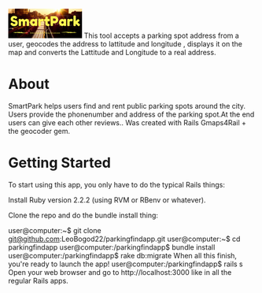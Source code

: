 ![alt text](app/assets/images/SmartPark.png)
This tool accepts a parking spot address from a user,  geocodes the address to lattitude and longitude , displays it on the map  and converts the Lattitude and Longitude to a real address. 



<h1> About </h1>


SmartPark helps users find and rent public parking spots around the city. Users provide the phonenumber and address of the parking spot.At the end users can give each other reviews.. Was created with Rails Gmaps4Rail + the geocoder gem.



<h1>Getting Started</h1>

To start using this app, you only have to do the typical Rails things:

Install Ruby version 2.2.2 (using RVM or RBenv or whatever).

Clone the repo and do the bundle install thing:

user@computer:~$ git clone git@github.com:LeoBogod22/parkingfindapp.git
user@computer:~$ cd parkingfindapp
user@computer:/parkingfindapp$ bundle install
user@computer:/parkingfindapp$ rake db:migrate
When all this finish, you're ready to launch the app!
user@computer:/parkingfindapp$ rails s
Open your web browser and go to http://localhost:3000 like in all the regular Rails apps.
